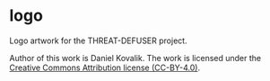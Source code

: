 

# logo

Logo artwork for the THREAT-DEFUSER project.

Author of this work is Daniel Kovalik.
The work is licensed under the
[Creative Commons Attribution license (CC-BY-4.0)](https://creativecommons.org/licenses/by/4.0/).
